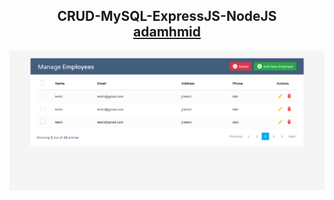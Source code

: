 <h2 align="center">
  CRUD-MySQL-ExpressJS-NodeJS<br/>
  <a href="https://github.com/adamhmid" target="_blank">adamhmid</a>
</h2>
<div align="center">
  <img alt="Demo" src="DEMO.png" />
</div>

